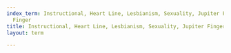 ```yaml
---
index_term: Instructional, Heart Line, Lesbianism, Sexuality, Jupiter Finger, Saturn
  Finger
title: Instructional, Heart Line, Lesbianism, Sexuality, Jupiter Finger, Saturn Finger
layout: term

---
```

